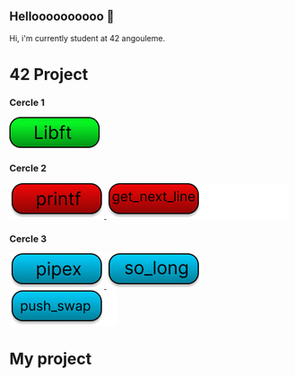 ## Helloooooooooo 👋

<!DOCTYPE html>
<html>
<head>
    <meta charset="UTF-8">
</head>
<body>
    <p>Hi, i'm currently student at 42 angouleme.</p>
    <h1>42 Project</h1>
    <h3>Cercle 1</h3>
    <a href="https://github.com/Manouill3/42-libft">
        <img src=img/libft.png alt="libft"/>
    </a>
    <h3>Cercle 2</h3>
    <a href="https://github.com/Manouill3/42-printf">
        <img src=img/printf.png alt="printf"/>
    </a>
    <a href="https://github.com/Manouill3/42-get_next_line">
        <img src=img/gnl.png alt="gnl"/>
    </a>
    <h3>Cercle 3</h3>
    <a href="https://github.com/Manouill3/42-pipex">
        <img src=img/pipex.png alt="pipex"/>
    </a>
    <a href="https://github.com/Manouill3/42-so_long">
        <img src=img/so_long.png alt="so_long"/>
    </a>
    <a href="https://github.com/Manouill3/42-push_swap">
        <img src=img/push_swap.png alt="push_swap"/>
    </a>
    <h1>My project</h1>
</body> 
</html>

